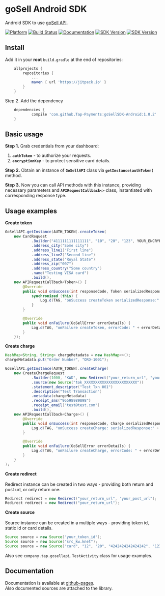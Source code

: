 # goSell Android SDK
Android SDK to use [goSell API][1].

[![Platform](https://img.shields.io/badge/platform-Android-inactive.svg?style=flat)](https://tap-payments.github.io/goSellSDK-Android/)
[![Build Status](https://img.shields.io/badge/build-passing-success.svg?branch=development_2.0)](https://travis-ci.org/Tap-Payments/goSellSDK-Android/builds/494970284)
[![Documentation](https://img.shields.io/badge/documentation-100%25-bright%20green.svg)](https://tap-payments.github.io/goSellSDK-Android/)
[![SDK Version](https://img.shields.io/badge/minSdkVersion-16-blue.svg)](https://stuff.mit.edu/afs/sipb/project/android/docs/reference/packages.html)
[![SDK Version](https://img.shields.io/badge/targetSdkVersion-28-informational.svg)](https://stuff.mit.edu/afs/sipb/project/android/docs/reference/packages.html)

Install
--------
Add it in your **root** `build.gradle` at the end of repositories:
```groovy
	allprojects {
		repositories {
			...
			maven { url 'https://jitpack.io' }
		}
	}
```
Step 2. Add the dependency
```groovy
	dependencies {
	        compile 'com.github.Tap-Payments:goSellSDK-Android:1.0.2'
	}
```

Basic usage
-------------
**Step 1.** Grab credentials from your dashboard:<br>
1. **`authToken`** - to authorize your requests.
2. **`encryptionKey`** - to protect sensitive card details.

**Step 2.** Obtain an instance of **`GoSellAPI`** class via **`getInstance(authToken)`** method.

**Step 3.** Now you can call API methods with this instance, providing necessary parameters and **`APIRequestCallback<>`** class, instantiated with corresponding response type.

Usage examples
-------------
**Create token**

```java
GoSellAPI.getInstance(AUTH_TOKEN).createToken(
    new CardRequest
            .Builder("4111111111111111", "10", "20", "123", YOUR_ENCRYPTION_KEY)
            .address_city("Some city")
            .address_line1("First line")
            .address_line2("Second line")
            .address_state("Royal State")
            .address_zip("007")
            .address_country("Some country")
            .name("Testing VISA card")
            .build(),
    new APIRequestCallback<Token>() {
        @Override
        public void onSuccess(int responseCode, Token serializedResponse) {
            synchronized (this) {
                Log.d(TAG, "onSuccess createToken serializedResponse:" + serializedResponse);
            }
        }

        @Override
        public void onFailure(GoSellError errorDetails) {
            Log.d(TAG, "onFailure createToken, errorCode: " + errorDetails.getErrorCode() + ", errorBody: " + errorDetails.getErrorBody() + ", throwable: " + errorDetails.getThrowable());
        }
    });
```


**Create charge**

```java
HashMap<String, String> chargeMetadata = new HashMap<>();
chargeMetadata.put("Order Number", "ORD-1001");

GoSellAPI.getInstance(AUTH_TOKEN).createCharge(
    new CreateChargeRequest
            .Builder(1000, "KWD", new Redirect("your_return_url", "your_post_url"))
            .source(new Source("tok_XXXXXXXXXXXXXXXXXXXXXXXX"))
            .statement_descriptor("Test Txn 001")
            .description("Test Transaction")
            .metadata(chargeMetadata)
            .receipt_sms("96598989898")
            .receipt_email("test@test.com")
            .build(),
    new APIRequestCallback<Charge>() {
        @Override
        public void onSuccess(int responseCode, Charge serializedResponse) {
            Log.d(TAG, "onSuccess createCharge: serializedResponse:" + serializedResponse);
        }

        @Override
        public void onFailure(GoSellError errorDetails) {
            Log.d(TAG, "onFailure createCharge, errorCode: " + errorDetails.getErrorCode() + ", errorBody: " + errorDetails.getErrorBody() + ", throwable: " + errorDetails.getThrowable());
        }
    }
);
```
**Create redirect**<br><br>
Redirect instance can be created in two ways - providing both return and post url, or only return one.
   
```java
Redirect redirect = new Redirect("your_return_url", "your_post_url");
Redirect redirect = new Redirect("your_return_url");
```

**Create source**<br><br>
Source instance can be created in a multiple ways - providing token id, static id or card details.
   
```java
Source source = new Source("your_token_id");
Source source = new Source("src_kw.knet");
Source source = new Source("card", "12", "20", "4242424242424242", "123");
```


Also see `company.tap.gosellapi.TestActivity` class for usage examples.

Documentation
-------------
Documentation is available at [github-pages][2].<br>
Also documented sources are attached to the library.

[2]:https://tap-payments.github.io/goSellSDK-Android/

[1]:https://www.tap.company/developers/
